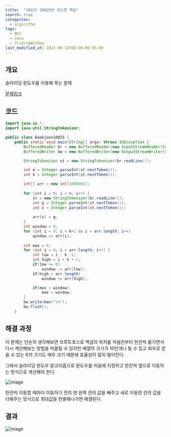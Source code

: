 ```yaml
---
title:  "[BOJ] 10025번 게으른 백곰"
search: true
categories: 
  - algorithm
tags:
  - BOJ
  - Java
  - SlidingWindow
last_modified_at: 2021-06-14T08:06:00-05:00
---
```


## 개요

슬라이딩 윈도우를 이용해 푸는 문제

[문제링크](https://www.acmicpc.net/problem/10025)


## 코드

```java
import java.io.*;
import java.util.StringTokenizer;

public class Baekjoon10025 {
    public static void main(String[] args) throws IOException {
        BufferedReader br = new BufferedReader(new InputStreamReader(System.in));
        BufferedWriter bw = new BufferedWriter(new OutputStreamWriter(System.out));

        StringTokenizer st = new StringTokenizer(br.readLine());

        int n = Integer.parseInt(st.nextToken());
        int k = Integer.parseInt(st.nextToken());

        int[] arr = new int[1000001];
        
        for (int i = 0; i < n; i++) {
            st = new StringTokenizer(br.readLine());
            int g = Integer.parseInt(st.nextToken());
            int x = Integer.parseInt(st.nextToken());
            
            arr[x] = g;
        }
        int window = 0;
        for (int i = 0; i < k+1 && i < arr.length; i++)  
            window += arr[i];
        
        int max = 0;
        for (int i = 0; i < arr.length; i++) {
            int low = i - k -1;
            int high = i + k + 1;
            if(low >= 0)
                window -= arr[low];
            if(high < arr.length)
                window += arr[high];

            if(max < window)
                max = window;
        }
        bw.write(max+"\n");
        bw.flush();
    }
```

## 해결 과정

이 문제는 단순히 생각해보면 브루트포스로 백곰의 위치를 처음칸부터 한칸씩 옮기면서 다시 계산해보는 방법을 떠올릴 수 있지만 배열의 크기가 10만개나 될 수 있고 좌우로 얻을 수 있는 K의 크기도 매우 크기 때문에 효율성이 많이 떨어진다.

그래서 슬라이딩 윈도우 알고리즘으로 윈도우를 처음에 지정하고 한칸씩 옆으로 이동하는 방식으로 게산해야 한다.

![image](https://user-images.githubusercontent.com/47655983/121850901-6b72be80-cd28-11eb-815c-9dc283783c68.png)

한칸씩 이동할 때마다 이동하기 전의 맨 왼쪽 칸의 값을 빼주고 새로 이동한 칸의 값을 더해주는 방식으로 최대값을 판별해나가면 해결된다.


## 결과

![image](https://user-images.githubusercontent.com/47655983/121849463-509f4a80-cd26-11eb-8ea1-f40304f60651.png)